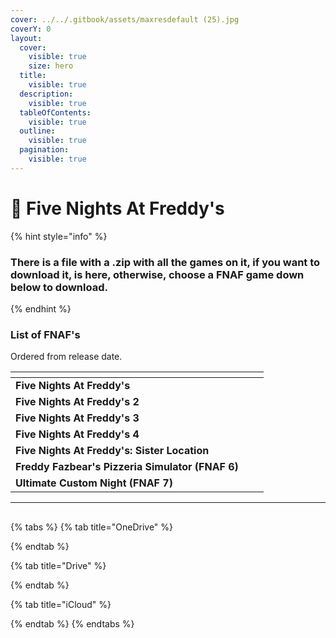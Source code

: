 ```yaml
---
cover: ../../.gitbook/assets/maxresdefault (25).jpg
coverY: 0
layout:
  cover:
    visible: true
    size: hero
  title:
    visible: true
  description:
    visible: true
  tableOfContents:
    visible: true
  outline:
    visible: true
  pagination:
    visible: true
---
```


# 🍕 Five Nights At Freddy's

{% hint style="info" %}
### There is a file with a .zip with all the games on it, if you want to download it, is here, otherwise, choose a FNAF game down below to download.
{% endhint %}

### List of FNAF's

Ordered from release date.

<table data-view="cards"><thead><tr><th></th><th></th><th></th></tr></thead><tbody><tr><td><strong>Five Nights At Freddy's</strong></td><td></td><td></td></tr><tr><td><strong>Five Nights At Freddy's 2</strong></td><td></td><td></td></tr><tr><td><strong>Five Nights At Freddy's 3</strong></td><td></td><td></td></tr><tr><td><strong>Five Nights At Freddy's 4</strong></td><td></td><td></td></tr><tr><td><strong>Five Nights At Freddy's: Sister Location</strong></td><td></td><td></td></tr><tr><td><strong>Freddy Fazbear's Pizzeria Simulator (FNAF 6)</strong></td><td></td><td></td></tr><tr><td><strong>Ultimate Custom Night (FNAF 7)</strong></td><td></td><td></td></tr></tbody></table>

***

##

{% tabs %}
{% tab title="OneDrive" %}

{% endtab %}

{% tab title="Drive" %}

{% endtab %}

{% tab title="iCloud" %}

{% endtab %}
{% endtabs %}
